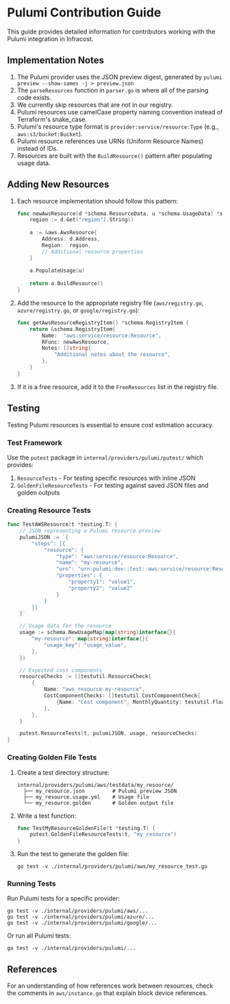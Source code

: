 # Pulumi Contribution Guide

This guide provides detailed information for contributors working with the Pulumi integration in Infracost.

## Implementation Notes

1. The Pulumi provider uses the JSON preview digest, generated by `pulumi preview --show-sames -j > preview.json`
2. The `parseResources` function in `parser.go` is where all of the parsing code exists.
3. We currently skip resources that are not in our registry.
4. Pulumi resources use camelCase property naming convention instead of Terraform's snake_case.
5. Pulumi's resource type format is `provider:service/resource:Type` (e.g., `aws:s3/bucket:Bucket`).
6. Pulumi resource references use URNs (Uniform Resource Names) instead of IDs.
7. Resources are built with the `BuildResource()` pattern after populating usage data.

## Adding New Resources

1. Each resource implementation should follow this pattern:
   ```go
   func newAwsResource(d *schema.ResourceData, u *schema.UsageData) *schema.Resource {
       region := d.Get("region").String()
       
       a := &aws.AwsResource{
           Address: d.Address,
           Region:  region,
           // Additional resource properties
       }
       
       a.PopulateUsage(u)
       
       return a.BuildResource()
   }
   ```

2. Add the resource to the appropriate registry file (`aws/registry.go`, `azure/registry.go`, or `google/registry.go`):
   ```go
   func getAwsResourceRegistryItem() *schema.RegistryItem {
       return &schema.RegistryItem{
           Name:  "aws:service/resource:Resource",
           RFunc: newAwsResource,
           Notes: []string{
               "Additional notes about the resource",
           },
       }
   }
   ```

3. If it is a free resource, add it to the `FreeResources` list in the registry file.

## Testing

Testing Pulumi resources is essential to ensure cost estimation accuracy. 

### Test Framework

Use the `putest` package in `internal/providers/pulumi/putest/` which provides:

1. `ResourceTests` - For testing specific resources with inline JSON
2. `GoldenFileResourceTests` - For testing against saved JSON files and golden outputs

### Creating Resource Tests

```go
func TestAWSResource(t *testing.T) {
    // JSON representing a Pulumi resource preview
    pulumiJSON := `{
        "steps": [{
            "resource": {
                "type": "aws:service/resource:Resource",
                "name": "my-resource",
                "urn": "urn:pulumi:dev::test::aws:service/resource:Resource::my-resource",
                "properties": {
                    "property1": "value1",
                    "property2": "value2"
                }
            }
        }]
    }`

    // Usage data for the resource
    usage := schema.NewUsageMap(map[string]interface{}{
        "my-resource": map[string]interface{}{
            "usage_key": "usage_value",
        },
    })

    // Expected cost components
    resourceChecks := []testutil.ResourceCheck{
        {
            Name: "aws_resource.my-resource",
            CostComponentChecks: []testutil.CostComponentCheck{
                {Name: "Cost component", MonthlyQuantity: testutil.FloatPtr(1)},
            },
        },
    }

    putest.ResourceTests(t, pulumiJSON, usage, resourceChecks)
}
```

### Creating Golden File Tests

1. Create a test directory structure:
   ```
   internal/providers/pulumi/aws/testdata/my_resource/
     ├── my_resource.json         # Pulumi preview JSON
     ├── my_resource.usage.yml    # Usage file
     └── my_resource.golden       # Golden output file
   ```

2. Write a test function:
   ```go
   func TestMyResourceGoldenFile(t *testing.T) {
       putest.GoldenFileResourceTests(t, "my_resource")
   }
   ```

3. Run the test to generate the golden file:
   ```
   go test -v ./internal/providers/pulumi/aws/my_resource_test.go
   ```

### Running Tests

Run Pulumi tests for a specific provider:
```
go test -v ./internal/providers/pulumi/aws/...
go test -v ./internal/providers/pulumi/azure/...
go test -v ./internal/providers/pulumi/google/...
```

Or run all Pulumi tests:
```
go test -v ./internal/providers/pulumi/...
```

## References

For an understanding of how references work between resources, check the comments in `aws/instance.go` that explain block device references.
